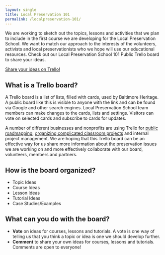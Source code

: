 ```yaml
---
layout: single
title: Local Preservation 101
permalink: /localpreservation-101/
---
```


We are working to sketch out the topics, lessons and activities that we plan to include in the first course we are developing for the Local Preservation School. We want to match our approach to the interests of the volunteers, activists and local preservationists who we hope will use our educational resources. Check out our Local Preservation School 101 Public Trello board to share your ideas.

<a href="https://trello.com/b/dxqnRFsi/local-preservation-101" class="button">Share your ideas on Trello!</a>

## What is a Trello board?

A Trello board is a list of lists, filled with cards, used by Baltimore Heritage. A public board like this is visible to anyone with the link and can be found via Google and other search engines. Local Preservation School team members can make changes to the cards, lists and settings. Visitors can vote on selected cards and subscribe to cards for updates.

A number of different businesses and nonprofits are using Trello for [public roadmapping](http://blog.trello.com/going-public-roadmapping-with-a-public-trello-board/), [organizing complicated classroom projects](http://blog.trello.com/curriculums-collaboration-and-reinventing-the-classroom/) and internal project management. We are hoping that this Trello board can be an effective way for us share more information about the preservation issues we are working on and more effectively collaborate with our board, volunteers, members and partners.

## How is the board organized?

- Topic Ideas
- Course Ideas
- Lesson Ideas
- Tutorial Ideas
- Case Studies/Examples

## What can you do with the board?

- **Vote** on ideas for courses, lessons and tutorials. A vote is one way of telling us that you think a topic or idea is one we should develop further.
- **Comment** to share your own ideas for courses, lessons and tutorials. Comments are open to everyone!
